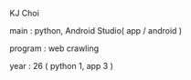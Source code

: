 KJ Choi

main : python, Android Studio( app / android )

program : web crawling

year : 26 ( python 1, app 3 )
